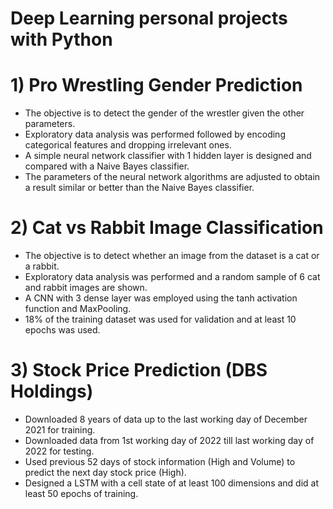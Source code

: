# Deep Learning personal projects with Python
# 1) Pro Wrestling Gender Prediction
- The objective is to detect the gender of the wrestler given the other parameters.
- Exploratory data analysis was performed followed by encoding categorical features and dropping irrelevant ones.
- A simple neural network classifier with 1 hidden layer is designed and compared with a Naive Bayes classifier.
- The parameters of the neural network algorithms are adjusted to obtain a result similar or better than the Naive Bayes classifier.
  
# 2) Cat vs Rabbit Image Classification
- The objective is to detect whether an image from the dataset is a cat or a rabbit.
- Exploratory data analysis was performed and a random sample of 6 cat and rabbit images are shown.
- A CNN with 3 dense layer was employed using the tanh activation function and MaxPooling.
- 18% of the training dataset was used for validation and at least 10 epochs was used.

# 3) Stock Price Prediction (DBS Holdings)
- Downloaded 8 years of data up to the last working day of December 2021 for training.
- Downloaded data from 1st working day of 2022 till last working day of 2022 for testing.
- Used previous 52 days of stock information (High and Volume) to predict the next day stock price (High).
- Designed a LSTM with a cell state of at least 100 dimensions and did at least 50 epochs of training.
  
